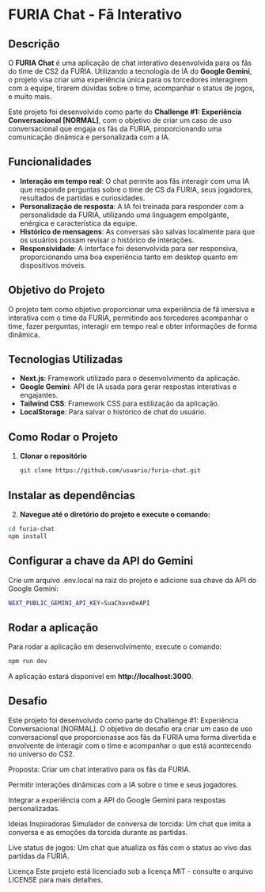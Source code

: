 # FURIA Chat - Fã Interativo

## Descrição

O **FURIA Chat** é uma aplicação de chat interativo desenvolvida para os fãs do time de CS2 da FURIA. Utilizando a tecnologia de IA do **Google Gemini**, o projeto visa criar uma experiência única para os torcedores interagirem com a equipe, tirarem dúvidas sobre o time, acompanhar o status de jogos, e muito mais.

Este projeto foi desenvolvido como parte do **Challenge #1: Experiência Conversacional [NORMAL]**, com o objetivo de criar um caso de uso conversacional que engaja os fãs da FURIA, proporcionando uma comunicação dinâmica e personalizada com a IA.

## Funcionalidades

- **Interação em tempo real**: O chat permite aos fãs interagir com uma IA que responde perguntas sobre o time de CS da FURIA, seus jogadores, resultados de partidas e curiosidades.
- **Personalização de resposta**: A IA foi treinada para responder com a personalidade da FURIA, utilizando uma linguagem empolgante, enérgica e característica da equipe.
- **Histórico de mensagens**: As conversas são salvas localmente para que os usuários possam revisar o histórico de interações.
- **Responsividade**: A interface foi desenvolvida para ser responsiva, proporcionando uma boa experiência tanto em desktop quanto em dispositivos móveis.

## Objetivo do Projeto

O projeto tem como objetivo proporcionar uma experiência de fã imersiva e interativa com o time da FURIA, permitindo aos torcedores acompanhar o time, fazer perguntas, interagir em tempo real e obter informações de forma dinâmica.

## Tecnologias Utilizadas

- **Next.js**: Framework utilizado para o desenvolvimento da aplicação.
- **Google Gemini**: API de IA usada para gerar respostas interativas e engajantes.
- **Tailwind CSS**: Framework CSS para estilização da aplicação.
- **LocalStorage**: Para salvar o histórico de chat do usuário.

## Como Rodar o Projeto

1. **Clonar o repositório**

   ```bash
   git clone https://github.com/usuario/furia-chat.git
   
## Instalar as dependências

2. **Navegue até o diretório do projeto e execute o comando:**

````bash
cd furia-chat
npm install
````
## Configurar a chave da API do Gemini

Crie um arquivo .env.local na raiz do projeto e adicione sua chave da API do Google Gemini:

`````bash
NEXT_PUBLIC_GEMINI_API_KEY=SuaChaveDeAPI
`````
## Rodar a aplicação

Para rodar a aplicação em desenvolvimento, execute o comando:

`````bash
npm run dev
`````
A aplicação estará disponível em **http://localhost:3000**.

## Desafio
Este projeto foi desenvolvido como parte do Challenge #1: Experiência Conversacional [NORMAL]. O objetivo do desafio era criar um caso de uso conversacional que proporcionasse aos fãs da FURIA uma forma divertida e envolvente de interagir com o time e acompanhar o que está acontecendo no universo do CS2.

Proposta:
Criar um chat interativo para os fãs da FURIA.

Permitir interações dinâmicas com a IA sobre o time e seus jogadores.

Integrar a experiência com a API do Google Gemini para respostas personalizadas.

Ideias Inspiradoras
Simulador de conversa de torcida: Um chat que imita a conversa e as emoções da torcida durante as partidas.

Live status de jogos: Um chat que atualiza os fãs com o status ao vivo das partidas da FURIA.

Licença
Este projeto está licenciado sob a licença MIT - consulte o arquivo LICENSE para mais detalhes.
